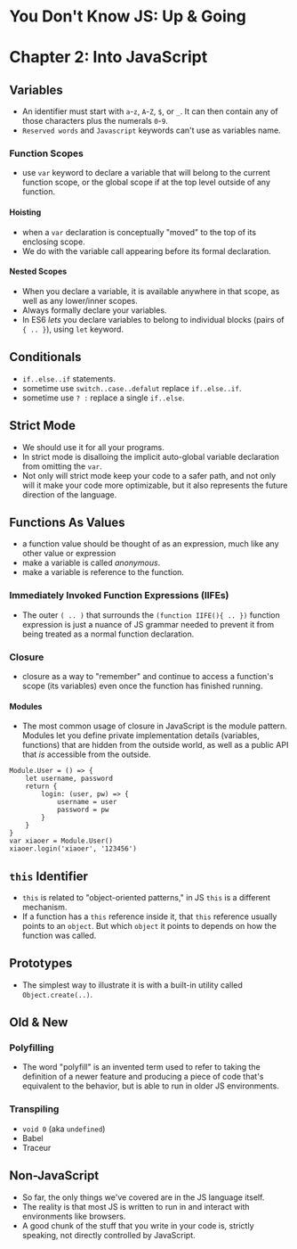 # You Don't Know JS: Up & Going
# Chapter 2: Into JavaScript

## Variables
* An identifier must start with `a`-`z`, `A`-`Z`, `$`, or `_`. It can then contain any of those characters plus the numerals `0`-`9`.
* `Reserved words` and `Javascript` keywords can't use as variables name.

### Function Scopes
* use `var` keyword to declare a variable that will belong to the current function scope, or the global scope if at the top level outside of any function.

#### Hoisting
* when a `var` declaration is conceptually "moved" to the top of its enclosing scope.
* We do with the variable call appearing before its formal declaration.

#### Nested Scopes
* When you declare a variable, it is available anywhere in that scope, as well as any lower/inner scopes.
* Always formally declare your variables.
* In ES6 *lets* you declare variables to belong to individual blocks (pairs of `{ .. }`), using `let` keyword.

## Conditionals
* `if..else..if` statements.
* sometime use `switch..case..defalut` replace `if..else..if`.
* sometime use `? :` replace a single `if..else`.

## Strict Mode
* We should use it for all your programs.
* In strict mode is disalloing the implicit auto-global variable declaration from omitting the `var`.
* Not only will strict mode keep your code to a safer path, and not only will it make your code more optimizable, but it also represents the future direction of the language.

## Functions As Values
* a function value should be thought of as an expression, much like any other value or expression
* make a variable is called *anonymous*.
* make a variable is reference to the function.

### Immediately Invoked Function Expressions (IIFEs)
* The outer `( .. )` that surrounds the `(function IIFE(){ .. })` function expression is just a nuance of JS grammar needed to prevent it from being treated as a normal function declaration.

### Closure
* closure as a way to "remember" and continue to access a function's scope (its variables) even once the function has finished running.

#### Modules
* The most common usage of closure in JavaScript is the module pattern. Modules let you define private implementation details (variables, functions) that are hidden from the outside world, as well as a public API that *is* accessible from the outside.
```
Module.User = () => {
    let username, password
    return {
        login: (user, pw) => {
            username = user
            password = pw
        }
    }
}
var xiaoer = Module.User()
xiaoer.login('xiaoer', '123456')
```

## `this` Identifier
* `this` is related to "object-oriented patterns," in JS `this` is a different mechanism.
* If a function has a `this` reference inside it, that `this` reference usually points to an `object`. But which `object` it points to depends on how the function was called.

## Prototypes
* The simplest way to illustrate it is with a built-in utility called `Object.create(..)`.

## Old & New
### Polyfilling
* The word "polyfill" is an invented term used to refer to taking the definition of a newer feature and producing a piece of code that's equivalent to the behavior, but is able to run in older JS environments.

### Transpiling
* `void 0` (aka `undefined`)
* Babel
* Traceur

## Non-JavaScript
* So far, the only things we've covered are in the JS language itself.
* The reality is that most JS is written to run in and interact with environments like browsers.
* A good chunk of the stuff that you write in your code is, strictly speaking, not directly controlled by JavaScript.
